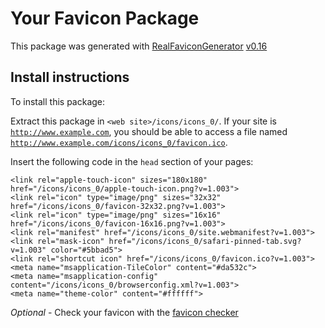 # Your Favicon Package

This package was generated with [RealFaviconGenerator](https://realfavicongenerator.net/) [v0.16](https://realfavicongenerator.net/change_log#v0.16)

## Install instructions

To install this package:

Extract this package in <code>&lt;web site&gt;/icons/icons_0/</code>. If your site is <code>http://www.example.com</code>, you should be able to access a file named <code>http://www.example.com/icons/icons_0/favicon.ico</code>.

Insert the following code in the `head` section of your pages:

    <link rel="apple-touch-icon" sizes="180x180" href="/icons/icons_0/apple-touch-icon.png?v=1.003">
    <link rel="icon" type="image/png" sizes="32x32" href="/icons/icons_0/favicon-32x32.png?v=1.003">
    <link rel="icon" type="image/png" sizes="16x16" href="/icons/icons_0/favicon-16x16.png?v=1.003">
    <link rel="manifest" href="/icons/icons_0/site.webmanifest?v=1.003">
    <link rel="mask-icon" href="/icons/icons_0/safari-pinned-tab.svg?v=1.003" color="#5bbad5">
    <link rel="shortcut icon" href="/icons/icons_0/favicon.ico?v=1.003">
    <meta name="msapplication-TileColor" content="#da532c">
    <meta name="msapplication-config" content="/icons/icons_0/browserconfig.xml?v=1.003">
    <meta name="theme-color" content="#ffffff">

*Optional* - Check your favicon with the [favicon checker](https://realfavicongenerator.net/favicon_checker)